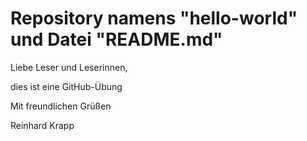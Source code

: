 # Repository namens "hello-world" und Datei "README.md"

Liebe Leser und Leserinnen,

dies ist eine GitHub-Übung

Mit freundlichen Grüßen

Reinhard Krapp
